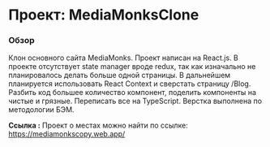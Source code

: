 # Проект: MediaMonksClone

### Обзор
Клон основного сайта MediaMonks.
Проект написан на React.js. В проекте отсутствует state manager вроде redux, так как изначально не планировалось делать больше одной страницы. В дальнейшем планируется использовать React Context и сверстать страницу /Blog. Разбить код большее количество компонент, поделить компоненты на чистые и грязные. Переписать все на TypeScript. Верстка выполнена по методологии БЭМ.

**Ссылка :**
Проект о местах можно найти по ссылке:
https://mediamonkscopy.web.app/
